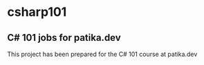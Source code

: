 # csharp101
## C# 101 jobs for patika.dev
This project has been prepared for the C# 101 course at patika.dev
